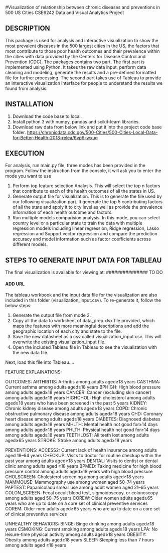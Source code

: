 #Visualization of relationship between ​chronic diseases and preventions in 500 US Cities​
CSE6242 Data and Visual Analytics Project 

## DESCRIPTION
This package is used for analysis and interactive visualization to show the most prevalent diseases in the 500 largest cities in the US, 
the factors that most contribute to those poor health outcomes and their prevalence within the cities with data provided by the Centers for Disease Control and Prevention (CDC).
The packages contains two part. 
The first part is implemented using Python. It takes the raw data input, perform data cleaning and modeling, generate the results and a pre-defined formatted file for further processing.
The second part takes use of Tableau to provide an interactive visualization interface for people to understand the results we found from analysis. 

## INSTALLATION
1. Download the code base to local. 
2. Install python 3 with numpy, pandas and scikit-learn libraries.
3. Download raw data from below link and put it into the project code base folder. 
    https://chronicdata.cdc.gov/500-Cities/500-Cities-Local-Data-for-Better-Health-2018-relea/6vp6-wxuq

## EXECUTION 
For analysis, run main.py file, three modes has been provided in the program. Follow the instruction from the console, it will ask you to enter the mode you want to use
1. Perform top feature selection Analysis.
This will select the top n factors that contribute to each of the health outcomes of all the states in US. 
2. Generate output file for visualization.
This is to generate the file used by our following visualization part. It generate the top 5 contributing factors of all the state and apply it to city level as well as provide the prevalence information of each health outcome and factors.
3. Run multiple models comparision analysis.
In this mode, you can select country level or a particular state to train the data with multiple regression models including linear regression, Ridge regression, Lasso regression and Support vector regression and compare the prediction accuracy and model information such as factor coefficients across different models.

## STEPS TO GENERATE INPUT DATA FOR TABLEAU
The final visualization is available for viewing at:
############### TO DO
#### ADD URL
The  tableau workbook and the input data file for the visualization are also included in this folder (visualization_input.csv). To re-generate it, follow the below steps:

1. Generate the output file from mode 2.
2. Copy all the data to worksheet of data_prep.xlsx file provided, which maps the features with more meaningful descriptions and add the geographic location of each city and state to the file. 
3. Save the new datasheet as a csv called visualization_input.csv. This will overwrite the existing visualization_input file.
4. Open the included Tableau file in Tableau to see the visualization with the new data file.

Next, load this file into Tableau.... 


FEATURE EXPLAINATIONS:

OUTCOMES:
ARTHRITIS: Arthritis among adults aged≥18 years
CASTHMA: Current asthma among adults aged≥18 years
BPHIGH: High blood pressure among adults aged≥18 years
CANCER: Cancer (excluding skin cancer) among adults aged≥18 years
HIGHCHOL: High cholesterol among adults aged≥18 years who have been screened in the past 5 years
KIDNEY: Chronic kidney disease among adults aged≥18 years
COPD: Chronic obstructive pulmonary disease among adults aged≥18 years 
CHD: Coronary heart disease among adults aged≥18 years
DIABETES: Diagnosed diabetes among adults aged≥18 years
MHLTH: Mental health not good for≥14 days among adults aged≥18 years
PHLTH: Physical health not good for≥14 days among adults aged≥18 years
TEETHLOST: All teeth lost among adults aged≥65 years
STROKE: Stroke among adults aged≥18 years

PREVENTIONS:
ACCESS2: Current lack of health insurance among adults aged 18–64 years
CHECKUP: Visits to doctor for routine checkup within the past year among adults aged≥18 years
DENTAL: Visits to dentist or dental clinic among adults aged ≥18 years
BPMED: Taking medicine for high blood pressure control among adults aged≥18 years with high blood pressure
CHOLSCREEN: Cholesterol screening among adults aged≥18 years
MAMMOUSE: Mammography use among women aged 50–74 years
PAPTEST: Papanicolaou smear use among adult women aged 21–65 years
COLON_SCREEN: Fecal occult blood test, sigmoidoscopy, or colonoscopy among adults aged 50–75 years
COREW: Older women adults aged≥65 years who are up to date on a core set of clinical preventive services
COREM: Older men adults aged≥65 years who are up to date on a core set of clinical preventive services

UNHEALTHY BEHAVIORS:
BINGE: Binge drinking among adults aged≥18 years
CSMOKING: Current smoking among adults aged≥18 years
LPA: No leisure-time physical activity among adults aged≥18 years
OBESITY: Obesity among adults aged≥18 years
SLEEP: Sleeping less than 7 hours among adults aged ≥18 years

